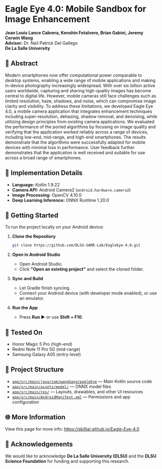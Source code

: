 # Eagle Eye 4.0: Mobile Sandbox for Image Enhancement

**Jean Louis Lance Cabrera, Kenshin Fetalvero, Brian Gabini, Jeremy Cerwin Wang**  
**Adviser:** Dr. Neil Patrick Del Gallego  
**De La Salle University**



## 📄 Abstract

Modern smartphones now offer computational power comparable to desktop systems, enabling a wide range of mobile applications and making in-device photography increasingly widespread. With over six billion active users worldwide, capturing and sharing high-quality images has become central to digital life. However, mobile cameras still face challenges such as limited resolution, haze, shadows, and noise, which can compromise image clarity and visibility. To address these limitations, we developed Eagle Eye 4.0, a mobile camera application that integrates enhancement techniques including super-resolution, dehazing, shadow removal, and denoising, while utilizing design principles from existing camera applications. We evaluated the performance of the ported algorithms by focusing on image quality and verifying that the application worked reliably across a range of devices, including low-end, mid-range, and high-end smartphones. The results demonstrate that the algorithms were successfully adapted for mobile devices with minimal loss in performance. User feedback further demonstrates that the application is well received and suitable for use across a broad range of smartphones.


## 🚀 Implementation Details

- **Language:** Kotlin 1.9.22  
- **Camera API:** Android Camera2 (`android.hardware.camera2`)  
- **Image Processing:** OpenCV 4.10.0  
- **Deep Learning Inference:** ONNX Runtime 1.20.0  

## 🔧 Getting Started

To run the project locally on your Android device:

1. **Clone the Repository**  
   ```bash
   git clone https://github.com/DLSU-GAME-Lab/EagleEye-4.0.git
   ```

2. **Open in Android Studio**  
   - Open Android Studio.  
   - Click **"Open an existing project"** and select the cloned folder.

3. **Sync and Build**  
   - Let Gradle finish syncing.  
   - Connect your Android device (with developer mode enabled), or use an emulator.

4. **Run the App**  
   - Press **Run ▶️** or use **Shift + F10**.

## 🧪 Tested On

- Honor Magic 5 Pro (high-end)
- Redmi Note 11 Pro 5G (mid-range)
- Samsung Galaxy A05 (entry-level)

## 📂 Project Structure

- [`app/src/main/java/com/wangGang/eagleEye`](app/src/main/java/com/wangGang/eagleEye) — Main Kotlin source code  
- [`app/src/main/assets/model/`](app/src/main/assets/model) — ONNX model files  
- [`app/src/main/res/`](app/src/main/res) — Layouts, drawables, and other UI resources  
- [`app/src/main/AndroidManifest.xml`](app/src/main/AndroidManifest.xml) — Permissions and app configuration

## 🌐 More Information
View this page for more info: https://skillial.github.io/Eagle-Eye-4.0

## 🙏 Acknowledgements

We would like to acknowledge **De La Salle University (DLSU)** and the **DLSU Science Foundation** for funding and supporting this research.
